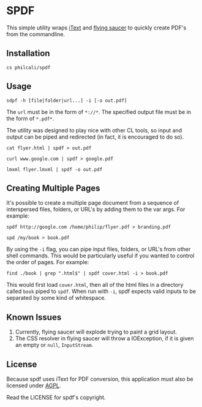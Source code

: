 # SPDF

This simple utility wraps [iText][1] and [flying saucer][2] to quickly create
PDF's from the commandline.

## Installation

```
cs philcali/spdf
```

## Usage

```
sdpf -h [file|folder|url...] -i [-o out.pdf]
```

The `url` must be in the form of `*://*`. The specified output file must be in
the form of `*.pdf*`.

The utility was designed to play nice with other CL tools, so input and output
can be piped and redirected (in fact, it is encouraged to do so).

```
cat flyer.html | spdf > out.pdf

curl www.google.com | spdf > google.pdf

lmxml flyer.lmxml | spdf -o out.pdf
```

## Creating Multiple Pages

It's possible to create a multiple page document from a sequence of
interspersed files, folders, or URL's by adding them to the var args.
For example:

```
spdf http://google.com /home/philip/flyer.pdf > branding.pdf

spd /my/book > book.pdf
```

By using the `-i` flag, you can pipe input files, folders, or URL's from
other shell commands. This would be particularly useful if you wanted to control
the order of pages. For example:

```
find ./book | grep ".html$" | spdf cover.html -i > book.pdf
```

This would first load `cover.html`, then all of the html files in a directory
called `book` piped to `spdf`. When run with `-i`, spdf expects valid inputs to
be separated by some kind of whitespace.

## Known Issues

1. Currently, flying saucer will explode trying to paint a grid layout.
2. The CSS resolver in flying saucer will throw a IOException, if it is given
   an empty or `null`, `InputStream`.

## License

Because spdf uses iText for PDF conversion, this application must also be
licensed under [AGPL][3].

Read the LICENSE for spdf's copyright.

[1]: http://itextpdf.com/itext.php
[2]: https://github.com/flyingsaucerproject/flyingsaucer#readme
[3]: http://itextpdf.com/terms-of-use/agpl.php
